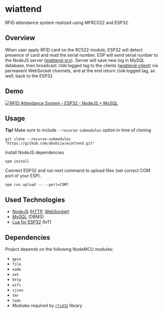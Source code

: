 # wiattend
RFID attendance system realized using MFRC522 and ESP32.

## Overview

When user apply RFID card on the RC522 module, ESP32 will detect presence of card and read the serial number. ESP will send serial number to the NodeJS server ([wiattend-srv](https://github.com/abobija/wiattend-srv)). Server will save new log in MySQL database, then broadcast `JSON` logged tag to the clients ([wiattend-client](https://github.com/abobija/wiattend-client)) via permanent WebSocket channels, and at the end return `JSON` logged tag, as well, back to the ESP32.

## Demo

[![RFID Attendance System - ESP32 - NodeJS + MySQL](https://img.youtube.com/vi/TH8eR9hSwzc/mqdefault.jpg)](https://www.youtube.com/watch?v=TH8eR9hSwzc)

## Usage

**Tip!** Make sure to include `--recurse-submodules` option in time of cloning

```
git clone --recurse-submodules "https://github.com/abobija/wiattend.git"
```

Install NodeJS dependencies

```
npm install
```

Connect ESP32 and run next command to upload files (set correct COM port of your ESP).

```
npm run upload -- --port=COM7
```

## Used Technologies

  - [NodeJS](https://nodejs.org) ([HTTP](https://en.wikipedia.org/wiki/Hypertext_Transfer_Protocol), [WebSocket](https://en.wikipedia.org/wiki/WebSocket))
  - [MySQL](https://www.mysql.com/) (DBMS)
  - [Lua for ESP32](https://nodemcu.readthedocs.io/en/dev-esp32) (IoT)

## Dependencies

Project depends on the following NodeMCU modules:

  - `gpio`
  - `file`
  - `node`
  - `net`
  - `http`
  - `wifi`
  - `sjson`
  - `tmr`
  - `ledc`
  - Modules required by [`rfid32`](https://github.com/abobija/rfid32#dependencies) library
